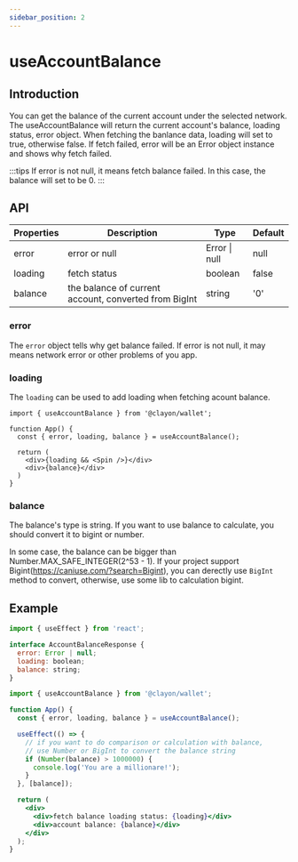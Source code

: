 ```yaml
---
sidebar_position: 2
---
```


# useAccountBalance

## Introduction

You can get the balance of the current account under the selected network. The useAccountBalance will return the current account's balance, loading status, error object. When fetching the banlance data, loading will set to true, otherwise false. If fetch failed, error will be an Error object instance and shows why fetch failed.

:::tips
If error is not null, it means fetch balance failed. In this case, the balance will set to be 0.
:::

## API

| Properties | Description                                           | Type          | Default |
| ---------- | ----------------------------------------------------- | ------------- | ------- |
| error      | error or null                                         | Error \| null | null    |
| loading    | fetch status                                          | boolean       | false   |
| balance    | the balance of current account, converted from BigInt | string        | '0'     |

### error

The `error` object tells why get balance failed. If error is not null, it may means network error or other problems of you app.

### loading

The `loading` can be used to add loading when fetching acount balance.

```tsx
import { useAccountBalance } from '@clayon/wallet';

function App() {
  const { error, loading, balance } = useAccountBalance();

  return (
    <div>{loading && <Spin />}</div>
    <div>{balance}</div>
  )
}
```

### balance

The balance's type is string. If you want to use balance to calculate, you should convert it to bigint or number.

In some case, the balance can be bigger than Number.MAX_SAFE_INTEGER(2^53 - 1). If your project support Bigint(https://caniuse.com/?search=Bigint), you can derectly use `BigInt` method to convert, otherwise, use some lib to calculation bigint.

## Example

```jsx
import { useEffect } from 'react';

interface AccountBalanceResponse {
  error: Error | null;
  loading: boolean;
  balance: string;
}

import { useAccountBalance } from '@clayon/wallet';

function App() {
  const { error, loading, balance } = useAccountBalance();

  useEffect(() => {
    // if you want to do comparison or calculation with balance,
    // use Number or BigInt to convert the balance string
    if (Number(balance) > 1000000) {
      console.log('You are a millionare!');
    }
  }, [balance]);

  return (
    <div>
      <div>fetch balance loading status: {loading}</div>
      <div>account balance: {balance}</div>
    </div>
  );
}
```
